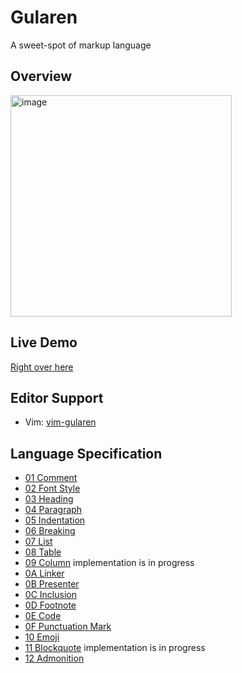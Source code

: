 # Gularen
A sweet-spot of markup language

## Overview
<img width="354" alt="image" src="https://github.com/noorwachid/gularen/assets/42460975/dac896f6-3581-4418-a3a1-75c6826b3faf">

## Live Demo
[Right over here](https://noorwach.id/gularen/editor/)

## Editor Support
- Vim: [vim-gularen](https://github.com/noorwachid/vim-gularen)

## Language Specification
- [01 Comment](spec/01-comment.gr)
- [02 Font Style](spec/02-font-style.gr)
- [03 Heading](spec/03-heading.gr)
- [04 Paragraph](spec/04-paragraph.gr)
- [05 Indentation](spec/05-indentation.gr)
- [06 Breaking](spec/06-breaking.gr)
- [07 List](spec/07-list.gr)
- [08 Table](spec/08-table.gr)
- [09 Column](spec/09-column.gr) implementation is in progress
- [0A Linker](spec/0A-linker.gr)
- [0B Presenter](spec/0B-presenter.gr)
- [0C Inclusion](spec/0C-inclusion.gr)
- [0D Footnote](spec/0D-footnote.gr)
- [0E Code](spec/0E-code.gr)
- [0F Punctuation Mark](spec/0F-punctuation-mark.gr)
- [10 Emoji](spec/10-emoji.gr)
- [11 Blockquote](spec/11-blockquote.gr) implementation is in progress
- [12 Admonition](spec/12-admonition.gr)
